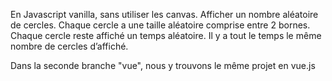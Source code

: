 En Javascript vanilla, sans utiliser les canvas.
Afficher un nombre aléatoire de cercles.
Chaque cercle a une taille aléatoire comprise entre 2 bornes.
Chaque cercle reste affiché un temps aléatoire.
Il y a tout le temps le même nombre de cercles d’affiché.

Dans la seconde branche "vue", nous y trouvons le même projet en vue.js

